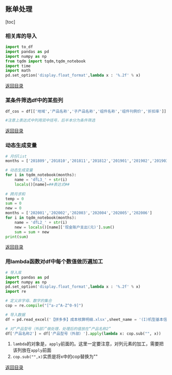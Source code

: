 ## 账单处理

[toc]

### 相关库的导入

```python
import to_df
import pandas as pd
import numpy as np
from tqdm import tqdm,tqdm_notebook
import time
import math
pd.set_option('display.float_format',lambda x : '%.2f' % x)
```

[返回目录](#目录)

### 某条件筛选df中的某些列

```python
df_cos = df[['地域','产品名称','子产品名称','组件名称','组件刊例价','折扣率']][df.产品名称.str.contains('COS')][df.产品名称.str.contains('COS')]

#注意上表达式中列用双中括号，后半本分为条件筛选
```

[返回目录](#目录)

### 动态生成变量

```python
# 月份list
months = ['201809','201810','201811','201812','201901','201902','201903','201904','201905','201906','201907','201908','201909','201910','201911','201912','202001','202002','202003','202004']

# 动态生成变量
for i in tqdm_notebook(months):
    name = 'dfL3_' + str(i)
    locals()[name]=##表达式##
    
# 跨月求和
temp = 0
sum = 0
new = 0
months = ['202001','202002','202003','202004','202005','202006']
for i in tqdm_notebook(months):
    name = 'dfL2_' + str(i)
    new = locals()[name]['现金账户支出(元)'].sum()
    sum = sum + new
print(sum)
```

[返回目录](#目录)

### 用lambda函数对df中每个数值做历遍加工

```python
# 导入库
import pandas as pd
import numpy as np
pd.set_option('display.float_format',lambda x : '%.2f' % x)
import re

# 定义非字母、数字的集合
cop = re.compile("[^a-z^A-Z^0-9]") 

# 导入数据
df = pd.read_excel('【拼多多】成本核算明细.xlsx',sheet_name = '(I)机型基本信息',header = 0, index_col = None)

# 对“产品型号（外部）”做处理，处理后的值放在“产品名称2”
df['产品名称2'] = df['产品型号（外部）'].apply(lambda x: cop.sub("", x))
```

1. `lambda`的对象是，`apply`前面的。这里一定要注意，对列元素的加工，需要把该列放在`apply`前面
2. `cop.sub("",x)`实质是将x中的cop替换为""

[返回目录](#目录)